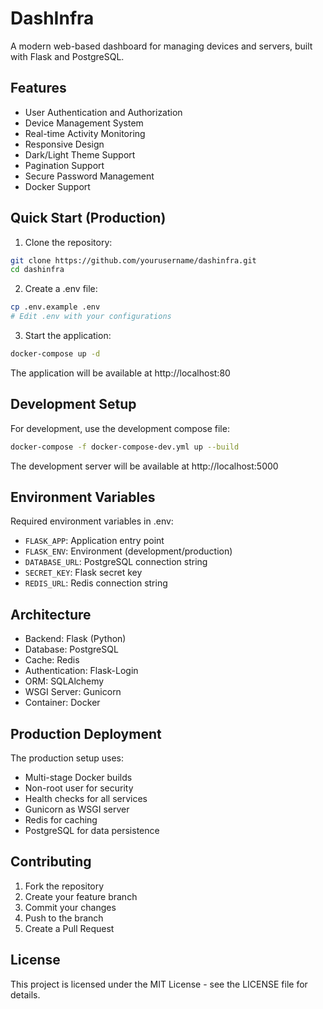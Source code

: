 # DashInfra

A modern web-based dashboard for managing devices and servers, built with Flask and PostgreSQL.

## Features

- User Authentication and Authorization
- Device Management System
- Real-time Activity Monitoring
- Responsive Design
- Dark/Light Theme Support
- Pagination Support
- Secure Password Management
- Docker Support

## Quick Start (Production)

1. Clone the repository:
```bash
git clone https://github.com/yourusername/dashinfra.git
cd dashinfra
```

2. Create a .env file:
```bash
cp .env.example .env
# Edit .env with your configurations
```

3. Start the application:
```bash
docker-compose up -d
```

The application will be available at http://localhost:80

## Development Setup

For development, use the development compose file:

```bash
docker-compose -f docker-compose-dev.yml up --build
```

The development server will be available at http://localhost:5000

## Environment Variables

Required environment variables in .env:
- `FLASK_APP`: Application entry point
- `FLASK_ENV`: Environment (development/production)
- `DATABASE_URL`: PostgreSQL connection string
- `SECRET_KEY`: Flask secret key
- `REDIS_URL`: Redis connection string

## Architecture

- Backend: Flask (Python)
- Database: PostgreSQL
- Cache: Redis
- Authentication: Flask-Login
- ORM: SQLAlchemy
- WSGI Server: Gunicorn
- Container: Docker

## Production Deployment

The production setup uses:
- Multi-stage Docker builds
- Non-root user for security
- Health checks for all services
- Gunicorn as WSGI server
- Redis for caching
- PostgreSQL for data persistence

## Contributing

1. Fork the repository
2. Create your feature branch
3. Commit your changes
4. Push to the branch
5. Create a Pull Request

## License

This project is licensed under the MIT License - see the LICENSE file for details.